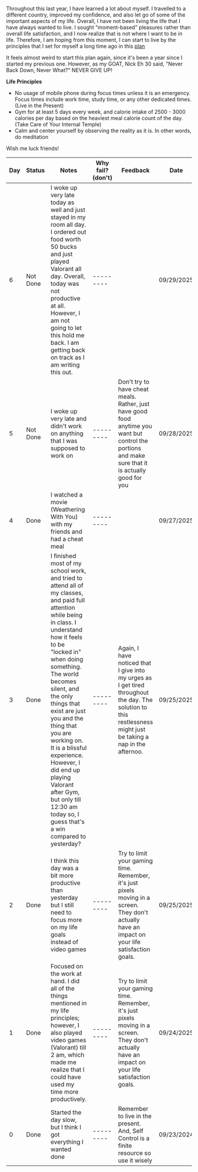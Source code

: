 Throughout this last year, I have learned a lot about myself. I travelled to a different country, improved my confidence, and also let go of some of the important aspects of my life. Overall, I have not been living the life that I have always wanted to live. I sought "moment-based" pleasures rather than overall life satisfaction, and I now realize that is not where I want to be in life. Therefore, I am hoping from this moment, I can start to live by the principles that I set for myself a long time ago in this [plan](https://github.com/Bolzano-Weierstrass-plan)

It feels almost weird to start this plan again, since it's been a year since I started my previous one. However, as my GOAT, Nick Eh 30 said, "Never Back Down, Never What?" NEVER GIVE UP!

**Life Principles**
- No usage of mobile phone during focus times unless it is an emergency. Focus times include work time, study time, or any other dedicated times. (Live in the Present)
- Gym for at least 5 days every week, and calorie intake of 2500 - 3000 calories per day based on the heaviest meal calorie count of the day. (Take Care of Your Internal Temple)
- Calm and center yourself by observing the reality as it is. In other words, do meditation


Wish me luck friends!

| Day | Status | Notes | Why fail? (don't) | Feedback | Date |
| --- | ------ | ----- | --------- | -------- | -------|
| 6 | Not Done | I woke up very late today as well and just stayed in my room all day. I ordered out food worth 50 bucks and just played Valorant all day. Overall, today was not productive at all. However, I am not going to let this hold me back. I am getting back on track as I am writing this out. | --------- | | 09/29/2025 |
| 5 | Not Done | I woke up very late and didn't work on anything that I was supposed to work on | --------- | Don't try to have cheat meals. Rather, just have good food anytime you want but control the portions and make sure that it is actually good for you | 09/28/2025 |
| 4 | Done | I watched a movie (Weathering With You) with my friends and had a cheat meal | --------- | | 09/27/2025 |
| 3 | Done | I finished most of my school work, and tried to attend all of my classes, and paid full attention while being in class. I understand how it feels to be "locked in" when doing something. The world becomes silent, and the only things that exist are just you and the thing that you are working on. It is a blissful experience. However, I did end up playing Valorant after Gym, but only till 12:30 am today so, I guess that's a win compared to yesterday?| --------- | Again, I have noticed that I give into my urges as I get tired throughout the day. The solution to this restlessness might just be taking a nap in the afternoo. | 09/25/2025 |
| 2 | Done | I think this day was a bit more productive than yesterday but I still need to focus more on my life goals instead of video games | --------- | Try to limit your gaming time. Remember, it's just pixels moving in a screen. They don't actually have an impact on your life satisfaction goals. | 09/25/2025 |
| 1 | Done | Focused on the work at hand. I did all of the things mentioned in my life principles; however, I also played video games (Valorant) till 2 am, which made me realize that I could have used my time more productively. | --------- | Try to limit your gaming time. Remember, it's just pixels moving in a screen. They don't actually have an impact on your life satisfaction goals. | 09/24/2025 |
| 0 | Done | Started the day slow, but I think I got everything I wanted done | --------- | Remember to live in the present. And, Self Control is a finite resource so use it wisely | 09/23/2024 |
